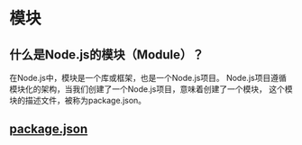 # 模块

## 什么是Node.js的模块（Module）？

在Node.js中，模块是一个库或框架，也是一个Node.js项目。
Node.js项目遵循模块化的架构，当我们创建了一个Node.js项目，意味着创建了一个模块，
这个模块的描述文件，被称为package.json。

## [package.json](package.json.md)